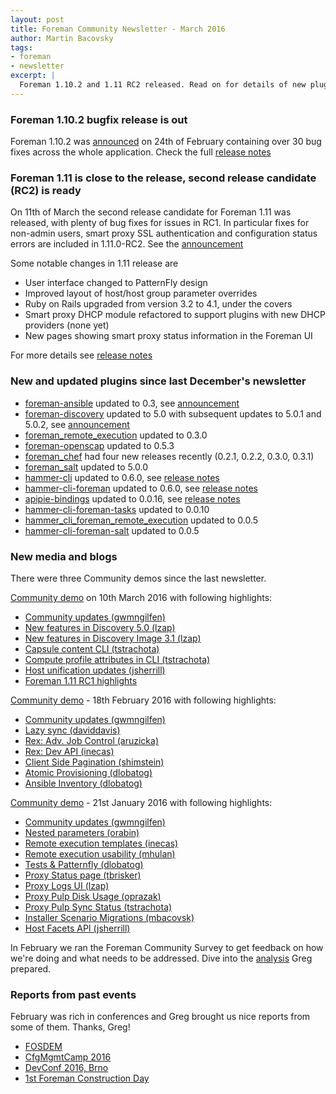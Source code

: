 ```yaml
---
layout: post
title: Foreman Community Newsletter - March 2016
author: Martin Bacovsky
tags:
- foreman
- newsletter
excerpt: |
  Foreman 1.10.2 and 1.11 RC2 released. Read on for details of new plugin releases and new recordings to watch!
---
```


### Foreman 1.10.2 bugfix release is out
Foreman 1.10.2 was [announced](https://groups.google.com/forum/#!topic/foreman-users/ibuDpgjqL8A) on 24th of February containing over 30 bug fixes across the whole application. Check the full [release notes](http://theforeman.org/manuals/1.10/index.html#Releasenotesfor1.10.2)

### Foreman 1.11 is close to the release, second release candidate (RC2) is ready
On 11th of March the second release candidate for Foreman 1.11 was released, with
plenty of bug fixes for issues in RC1. In particular fixes for
non-admin users, smart proxy SSL authentication and configuration status
errors are included in 1.11.0-RC2. See the [announcement](https://groups.google.com/forum/#!topic/foreman-users/8R9LbzGikug)

Some notable changes in 1.11 release are

 - User interface changed to PatternFly design
 - Improved layout of host/host group parameter overrides
 - Ruby on Rails upgraded from version 3.2 to 4.1, under the covers
 - Smart proxy DHCP module refactored to support plugins with new DHCP providers (none yet)
 - New pages showing smart proxy status information in the Foreman UI

For more details see [release notes](http://theforeman.org/manuals/1.11/index.html#Releasenotesfor1.11)

### New and updated plugins since last December's newsletter
 - [foreman-ansible](https://github.com/theforeman/foreman_ansible) updated to 0.3, see [announcement](https://groups.google.com/forum/#!topic/foreman-users/P4pTrrpO7CI/discussion)
 - [foreman-discovery](https://github.com/theforeman/foreman_discovery) updated to 5.0 with subsequent updates to 5.0.1 and 5.0.2, see [announcement](https://groups.google.com/forum/#!topic/foreman-users/h1ZCKsA9Q0o)
 - [foreman_remote_execution](https://github.com/theforeman/foreman_remote_execution) updated to 0.3.0
 - [foreman-openscap](https://github.com/theforeman/foreman_openscap) updated to 0.5.3
 - [foreman_chef](https://github.com/theforeman/foreman_chef) had four new releases recently (0.2.1, 0.2.2, 0.3.0, 0.3.1)
 - [foreman_salt](https://github.com/theforeman/foreman_salt) updated to 5.0.0
 - [hammer-cli](https://github.com/theforeman/hammer-cli) updated to 0.6.0, see [release notes](https://github.com/theforeman/hammer-cli/blob/master/doc/release_notes.md#060-2016-02-25)
 - [hammer-cli-foreman](https://github.com/theforeman/hammer-cli-foreman) updated to 0.6.0, see [release notes](https://github.com/theforeman/hammer-cli-foreman/blob/master/doc/release_notes.md)
 - [apipie-bindings](https://github.com/Apipie/apipie-bindings) updated to 0.0.16, see [release notes](https://github.com/Apipie/apipie-bindings/releases/tag/0.0.16)
 - [hammer-cli-foreman-tasks](https://github.com/theforeman/hammer-cli-foreman-tasks) updated to 0.0.10
 - [hammer_cli_foreman_remote_execution](https://github.com/theforeman/hammer_cli_foreman_remote_execution) updated to 0.0.5
 - [hammer-cli-foreman-salt](https://github.com/theforeman/hammer_cli_foreman_salt) updated to 0.0.5

### New media and blogs

There were three Community demos since the last newsletter.

[Community demo](https://www.youtube.com/watch?v=KuBW_-mUlpo) on 10th March 2016 with following highlights:

 - [Community updates (gwmngilfen)](https://youtu.be/KuBW_-mUlpo)
 - [New features in Discovery 5.0 (lzap)](https://youtu.be/KuBW_-mUlpo?t=11m2s)
 - [New features in Discovery Image 3.1 (lzap)](https://youtu.be/KuBW_-mUlpo?t=22m35s)
 - [Capsule content CLI (tstrachota)](https://youtu.be/KuBW_-mUlpo?t=27m1s)
 - [Compute profile attributes in CLI (tstrachota)](https://youtu.be/KuBW_-mUlpo?t=30m50s)
 - [Host unification updates (jsherrill)](https://youtu.be/KuBW_-mUlpo?t=36m30s)
 - [Foreman 1.11 RC1 highlights](https://youtu.be/KuBW_-mUlpo?t=42m25s)

[Community demo](https://www.youtube.com/watch?v=WfvKAFIPyJg) - 18th February 2016 with following highlights:

 - [Community updates (gwmngilfen)](https://youtu.be/WfvKAFIPyJg?t=0)
 - [Lazy sync (daviddavis)](https://youtu.be/WfvKAFIPyJg?t=250)
 - [Rex: Adv. Job Control (aruzicka)](https://youtu.be/WfvKAFIPyJg?t=675)
 - [Rex: Dev API (inecas)](https://youtu.be/WfvKAFIPyJg?t=955)
 - [Client Side Pagination (shimstein)](https://youtu.be/WfvKAFIPyJg?t=1680)
 - [Atomic Provisioning (dlobatog)](https://youtu.be/WfvKAFIPyJg?t=1860)
 - [Ansible Inventory (dlobatog)](https://youtu.be/WfvKAFIPyJg?t=2160)

[Community demo](https://www.youtube.com/watch?v=AsY3U6qRInk) - 21st January 2016 with following highlights:

 - [Community updates (gwmngilfen)](https://youtu.be/AsY3U6qRInk?t=15)
 - [Nested parameters (orabin)](https://youtu.be/AsY3U6qRInk?t=175)
 - [Remote execution templates (inecas)](https://youtu.be/AsY3U6qRInk?t=298)
 - [Remote execution usability (mhulan)](https://youtu.be/AsY3U6qRInk?t=630)
 - [Tests & Patternfly (dlobatog)](https://youtu.be/AsY3U6qRInk?t=1008)
 - [Proxy Status page (tbrisker)](https://youtu.be/AsY3U6qRInk?t=1360)
 - [Proxy Logs UI (lzap)](https://youtu.be/AsY3U6qRInk?t=1778)
 - [Proxy Pulp Disk Usage (oprazak)](https://youtu.be/AsY3U6qRInk?t=2222)
 - [Proxy Pulp Sync Status (tstrachota)](https://youtu.be/AsY3U6qRInk?t=2352)
 - [Installer Scenario Migrations (mbacovsk)](https://youtu.be/AsY3U6qRInk?t=2660)
 - [Host Facets API (jsherrill)](https://youtu.be/AsY3U6qRInk?t=2950)

In February we ran the Foreman Community Survey to get feedback on how we're doing and what needs to be addressed. Dive into the [analysis](http://theforeman.org/2016/03/2016-forman-survey-analysis.html) Greg prepared.

### Reports from past events

February was rich in conferences and Greg brought us nice reports from some of them. Thanks, Greg!

 - [FOSDEM](https://groups.google.com/forum/#!topic/foreman-users/AbbzdHBixzk)
 - [CfgMgmtCamp 2016](https://groups.google.com/forum/#!topic/foreman-users/P4pTrrpO7CI)
 - [DevConf 2016, Brno](https://groups.google.com/forum/#!topic/foreman-users/VC4Qd3oD9Zk)
 - [1st Foreman Construction Day](https://groups.google.com/forum/#!topic/foreman-users/imwzvCGz0vM)  

